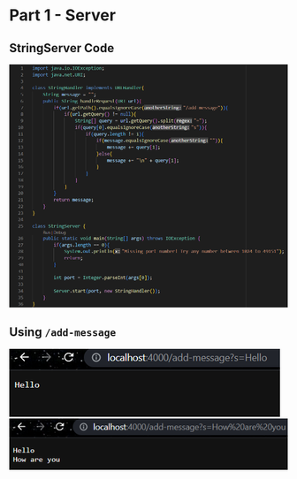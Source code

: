 # Part 1 - Server
## StringServer Code
![Code Image](week2images/stringservercode.png)

## Using `/add-message`
![Message 1 Image](week2images/firstmessage.png)
![Message 2 Image](week2images/secondmessage.png)
